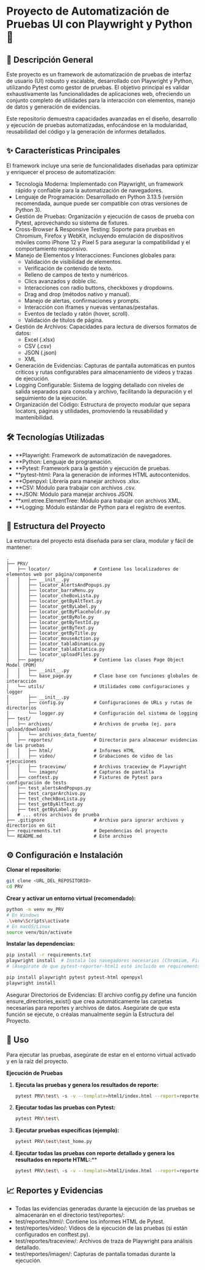 # Proyecto de Automatización de Pruebas UI con Playwright y Python 🧪

## 🚀 Descripción General
Este proyecto es un framework de automatización de pruebas de interfaz de usuario (UI) robusto y escalable, desarrollado con Playwright y Python, utilizando Pytest como gestor de pruebas. El objetivo principal es validar exhaustivamente las funcionalidades de aplicaciones web, ofreciendo un conjunto completo de utilidades para la interacción con elementos, manejo de datos y generación de evidencias.

Este repositorio demuestra capacidades avanzadas en el diseño, desarrollo y ejecución de pruebas automatizadas, enfocándose en la modularidad, reusabilidad del código y la generación de informes detallados.

## ✨ Características Principales
El framework incluye una serie de funcionalidades diseñadas para optimizar y enriquecer el proceso de automatización:

* Tecnología Moderna: Implementado con Playwright, un framework rápido y confiable para la automatización de navegadores.
* Lenguaje de Programación: Desarrollado en Python 3.13.5 (versión recomendada, aunque puede ser compatible con otras versiones de Python 3).
* Gestión de Pruebas: Organización y ejecución de casos de prueba con Pytest, aprovechando su sistema de fixtures.
* Cross-Browser & Responsive Testing: Soporte para pruebas en Chromium, Firefox y WebKit, incluyendo emulación de dispositivos móviles como iPhone 12 y Pixel 5 para asegurar la compatibilidad y el comportamiento responsivo.
* Manejo de Elementos y Interacciones: Funciones globales para:
    * Validación de visibilidad de elementos.
    * Verificación de contenido de texto.
    * Relleno de campos de texto y numéricos.
    * Clics avanzados y doble clic.
    * Interacciones con radio buttons, checkboxes y dropdowns.
    * Drag and drop (métodos nativo y manual).
    * Manejo de alertas, confirmaciones y prompts.
    * Interacción con iframes y nuevas ventanas/pestañas.
    * Eventos de teclado y ratón (hover, scroll).
    * Validación de títulos de página.
* Gestión de Archivos: Capacidades para lectura de diversos formatos de datos:
    * Excel (.xlsx)
    * CSV (.csv)
    * JSON (.json)
    * XML
* Generación de Evidencias: Capturas de pantalla automáticas en puntos críticos y rutas configurables para almacenamiento de videos y trazas de ejecución.
* Logging Configurable: Sistema de logging detallado con niveles de salida separados para consola y archivo, facilitando la depuración y el seguimiento de la ejecución.
* Organización del Código: Estructura de proyecto modular que separa locators, páginas y utilidades, promoviendo la reusabilidad y mantenibilidad.

## 🛠️ Tecnologías Utilizadas
* **Playwright: Framework de automatización de navegadores.
* **Python: Lenguaje de programación.
* **Pytest: Framework para la gestión y ejecución de pruebas.
* **pytest-html: Para la generación de informes HTML autocontenidos.
* **Openpyxl: Librería para manejar archivos .xlsx.
* **CSV: Módulo para trabajar con archivos .csv.
* **JSON: Módulo para manejar archivos JSON.
* **xml.etree.ElementTree: Módulo para trabajar con archivos XML.
* **Logging: Módulo estándar de Python para el registro de eventos.

## 📂 Estructura del Proyecto
La estructura del proyecto está diseñada para ser clara, modular y fácil de mantener:
```
.
├── PRV/
│   ├── locator/                # Contiene los localizadores de elementos web por página/componente
│   │   ├── __init__.py
│   │   ├── locator_AlertsAndPopups.py
│   │   ├── locator_barraMenu.py
│   │   ├── locator_cheBoxLista.py
│   │   ├── locator_getByAltText.py
│   │   ├── locator_getByLabel.py
│   │   ├── locator_getByPlaceholdr.py
│   │   ├── locator_getByRole.py
│   │   ├── locator_getByTestId.py
│   │   ├── locator_getByText.py
│   │   ├── locator_getByTitle.py
│   │   ├── locator_mouseAction.py
│   │   ├── locator_tablaDinamica.py
│   │   ├── locator_tablaEstatica.py
│   │   └── locator_uploadFiles.py
│   ├── pages/                  # Contiene las clases Page Object Model (POM)
│   │   ├── __init__.py
│   │   └── base_page.py        # Clase base con funciones globales de interacción
│   └── utils/                  # Utilidades como configuraciones y logger
│       ├── __init__.py
│       ├── config.py           # Configuraciones de URLs y rutas de directorios
│       └── logger.py           # Configuración del sistema de logging
├── test/
│   ├── archivos/               # Archivos de prueba (ej. para upload/download)
│   │   └── archivos_data_fuente/
│   ├── reportes/               # Directorio para almacenar evidencias de las pruebas
│   │   ├── html/               # Informes HTML
│   │   ├── video/              # Grabaciones de video de las ejecuciones
│   │   ├── traceview/          # Archivos traceview de Playwright
│   │   └── imagen/             # Capturas de pantalla
│   ├── conftest.py             # Fixtures de Pytest para configuración de tests
│   ├── test_alertsAndPopups.py
│   ├── test_cargarArchivo.py
│   ├── test_checkBoxLista.py
│   ├── test_getByAltText.py
│   ├── test_getByLabel.py
│   # ... otros archivos de prueba
├── .gitignore                  # Archivo para ignorar archivos y directorios en Git
├── requirements.txt            # Dependencias del proyecto
└── README.md                   # Este archivo
```

## ⚙️ Configuración e Instalación
**Clonar el repositorio:**

```bash
git clone <URL_DEL_REPOSITORIO>
cd PRV
```

**Crear y activar un entorno virtual (recomendado):**

```bash
python -m venv mv_PRV
# En Windows
.\venv\Scripts\activate
# En macOS/Linux
source venv/bin/activate
```

**Instalar las dependencias:**

```bash
pip install -r requirements.txt
playwright install  # Instala los navegadores necesarios (Chromium, Firefox, WebKit)
# (Asegúrate de que pytest-reporter-html1 esté incluido en requirements.txt)
```

```bash
pip install playwright pytest pytest-html openpyxl
playwright install
```

Asegurar Directorios de Evidencias: El archivo config.py define una función ensure_directories_exist() que crea automáticamente las carpetas necesarias para reportes y archivos de datos. Asegúrate de que esta función se ejecute, o créalas manualmente según la Estructura del Proyecto.

## 🚀 Uso
Para ejecutar las pruebas, asegúrate de estar en el entorno virtual activado y en la raíz del proyecto.

**Ejecución de Pruebas**

1.  **Ejecuta las pruebas y genera los resultados de reporte:**
    ```bash
    pytest PRV\test\ -s -v --template=html1/index.html --report=reportes/html1/playwright_reporte.html
    ```

2.  **Ejecutar todas las pruebas con Pytest:**
    ```bash
    pytest PRV\test\
    ```

3.  **Ejecutar pruebas específicas (ejemplo):**
    ```bash
    pytest PRV\test\test_home.py
    ```

4.  **Ejecutar todas las pruebas con reporte detallado y genera los resultados en reporte HTML:**:**
    ```bash
    pytest PRV\test\ -s -v --template=html1/index.html --report=reportes/html1/playwright_reporte.html
    ```

## 📈 Reportes y Evidencias

* Todas las evidencias generadas durante la ejecución de las pruebas se almacenarán en el directorio test/reportes/:
* test/reportes/html/: Contiene los informes HTML de Pytest.
* test/reportes/video/: Videos de la ejecución de las pruebas (si están configurados en conftest.py).
* test/reportes/traceview/: Archivos de traza de Playwright para análisis detallado.
* test/reportes/imagen/: Capturas de pantalla tomadas durante la ejecución.